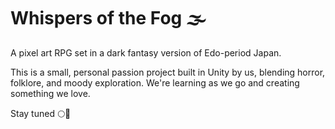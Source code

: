 # Whispers of the Fog 🌫️

A pixel art RPG set in a dark fantasy version of Edo-period Japan.

This is a small, personal passion project built in Unity by us, blending horror, folklore, and moody exploration. We're learning as we go and creating something we love.

Stay tuned 🌕👣
